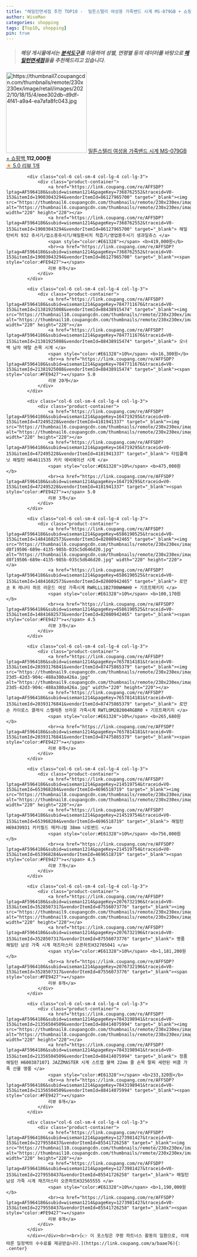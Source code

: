 ```yaml
---
title: "해밀턴면세점 추천 TOP10 -  밀튼스텔리 여성용 가죽밴드 시계 MS-079GB + 쇼핑백 "
author: WiseMan
categories: shopping
tags: [Top10, shopping]
pin: true
---
```


> ##### 해당 게시물에서는 [**분석도구**](https://itemscout.io/)를 이용하여 **성별**, **연령별** 등의 데이터를 바탕으로 [**해밀턴면세점**](https://link.coupang.com/a/baae76)들을 추천해드리고 있습니다.
<div class="container"><div class="row">
            <div class="col-6 col-sm-4 col-lg-4 col-lg-3">
                <div class="product-container">
                    <a href="https://link.coupang.com/re/AFFSDP?lptag=AF5964186&subid=wiseman1214&pageKey=6851043919&traceid=V0-153&itemId=16320791802&vendorItemId=83512886252" target="_blank"><img src="https://thumbnail7.coupangcdn.com/thumbnails/remote/230x230ex/image/retail/images/2022/10/18/15/4/eee302db-d9df-4f41-a9a4-ea7afa8fc043.jpg" alt="https://thumbnail7.coupangcdn.com/thumbnails/remote/230x230ex/image/retail/images/2022/10/18/15/4/eee302db-d9df-4f41-a9a4-ea7afa8fc043.jpg" width="220" height="220"></a>
                    <a href="https://link.coupang.com/re/AFFSDP?lptag=AF5964186&subid=wiseman1214&pageKey=6851043919&traceid=V0-153&itemId=16320791802&vendorItemId=83512886252" target="_blank"> 밀튼스텔리 여성용 가죽밴드 시계 MS-079GB + 쇼핑백 </a>
                    <span style="color:#E61328"></span> <b>112,000원</b>
                    <br><a href="https://link.coupang.com/re/AFFSDP?lptag=AF5964186&subid=wiseman1214&pageKey=6851043919&traceid=V0-153&itemId=16320791802&vendorItemId=83512886252" target="_blank"><span style="color:#FE9427">★</span> 5.0
                    리뷰 1개</a>
                </div>
            </div>
            
            <div class="col-6 col-sm-4 col-lg-4 col-lg-3">
                <div class="product-container">
                    <a href="https://link.coupang.com/re/AFFSDP?lptag=AF5964186&subid=wiseman1214&pageKey=7368762552&traceid=V0-153&itemId=19003043294&vendorItemId=86127965700" target="_blank"><img src="https://thumbnail6.coupangcdn.com/thumbnails/remote/230x230ex/image/vendor_inventory/98fc/3349b2be853359f2fc557b48007e4f615f086a4954f225994f558e73a455.jpg" alt="https://thumbnail6.coupangcdn.com/thumbnails/remote/230x230ex/image/vendor_inventory/98fc/3349b2be853359f2fc557b48007e4f615f086a4954f225994f558e73a455.jpg" width="220" height="220"></a>
                    <a href="https://link.coupang.com/re/AFFSDP?lptag=AF5964186&subid=wiseman1214&pageKey=7368762552&traceid=V0-153&itemId=19003043294&vendorItemId=86127965700" target="_blank"> 해밀턴비치 932 쥬서기/업소용쥬서기/해밀톤비치 착즙기/영업용주서기 생과일쥬스 </a>
                    <span style="color:#E61328"></span> <b>419,000원</b>
                    <br><a href="https://link.coupang.com/re/AFFSDP?lptag=AF5964186&subid=wiseman1214&pageKey=7368762552&traceid=V0-153&itemId=19003043294&vendorItemId=86127965700" target="_blank"><span style="color:#FE9427">★</span> 
                    리뷰 0개</a>
                </div>
            </div>
            
            <div class="col-6 col-sm-4 col-lg-4 col-lg-3">
                <div class="product-container">
                    <a href="https://link.coupang.com/re/AFFSDP?lptag=AF5964186&subid=wiseman1214&pageKey=7847711676&traceid=V0-153&itemId=21381925088&vendorItemId=88438915474" target="_blank"><img src="https://thumbnail10.coupangcdn.com/thumbnails/remote/230x230ex/image/vendor_inventory/0081/a98a10b8a4b0a7ebf6d2808223197a4a78e7768b00bda6698dcce3b93d3a.png" alt="https://thumbnail10.coupangcdn.com/thumbnails/remote/230x230ex/image/vendor_inventory/0081/a98a10b8a4b0a7ebf6d2808223197a4a78e7768b00bda6698dcce3b93d3a.png" width="220" height="220"></a>
                    <a href="https://link.coupang.com/re/AFFSDP?lptag=AF5964186&subid=wiseman1214&pageKey=7847711676&traceid=V0-153&itemId=21381925088&vendorItemId=88438915474" target="_blank"> 오너백 남자 메탈 손목 시계 </a>
                    <span style="color:#E61328">10%</span> <b>16,300원</b>
                    <br><a href="https://link.coupang.com/re/AFFSDP?lptag=AF5964186&subid=wiseman1214&pageKey=7847711676&traceid=V0-153&itemId=21381925088&vendorItemId=88438915474" target="_blank"><span style="color:#FE9427">★</span> 5.0
                    리뷰 20개</a>
                </div>
            </div>
            
            <div class="col-6 col-sm-4 col-lg-4 col-lg-3">
                <div class="product-container">
                    <a href="https://link.coupang.com/re/AFFSDP?lptag=AF5964186&subid=wiseman1214&pageKey=164719295&traceid=V0-153&itemId=472495228&vendorItemId=4181941337" target="_blank"><img src="https://thumbnail6.coupangcdn.com/thumbnails/remote/230x230ex/image/vendor_inventory/14db/0e659a0ec895cb3266bd6383662b108471f62b05bdd0e1bb613109883b14.jpg" alt="https://thumbnail6.coupangcdn.com/thumbnails/remote/230x230ex/image/vendor_inventory/14db/0e659a0ec895cb3266bd6383662b108471f62b05bdd0e1bb613109883b14.jpg" width="220" height="220"></a>
                    <a href="https://link.coupang.com/re/AFFSDP?lptag=AF5964186&subid=wiseman1214&pageKey=164719295&traceid=V0-153&itemId=472495228&vendorItemId=4181941337" target="_blank"> 타임플래닛 해밀턴 H64611535 카키 에비에이션 시계 </a>
                    <span style="color:#E61328">10%</span> <b>475,000원</b>
                    <br><a href="https://link.coupang.com/re/AFFSDP?lptag=AF5964186&subid=wiseman1214&pageKey=164719295&traceid=V0-153&itemId=472495228&vendorItemId=4181941337" target="_blank"><span style="color:#FE9427">★</span> 5.0
                    리뷰 3개</a>
                </div>
            </div>
            
            <div class="col-6 col-sm-4 col-lg-4 col-lg-3">
                <div class="product-container">
                    <a href="https://link.coupang.com/re/AFFSDP?lptag=AF5964186&subid=wiseman1214&pageKey=6586190525&traceid=V0-153&itemId=14841682573&vendorItemId=82080942465" target="_blank"><img src="https://thumbnail6.coupangcdn.com/thumbnails/remote/230x230ex/image/retail/images/3708919157588413-d8f19506-689e-4135-985b-035c5d646d20.jpg" alt="https://thumbnail6.coupangcdn.com/thumbnails/remote/230x230ex/image/retail/images/3708919157588413-d8f19506-689e-4135-985b-035c5d646d20.jpg" width="220" height="220"></a>
                    <a href="https://link.coupang.com/re/AFFSDP?lptag=AF5964186&subid=wiseman1214&pageKey=6586190525&traceid=V0-153&itemId=14841682573&vendorItemId=82080942465" target="_blank"> 로만손 R 레나타 하프 라운드 여성 가죽시계 RWRLLL1B2700WHWH0 + 기프트패키지 </a>
                    <span style="color:#E61328">10%</span> <b>100,170원</b>
                    <br><a href="https://link.coupang.com/re/AFFSDP?lptag=AF5964186&subid=wiseman1214&pageKey=6586190525&traceid=V0-153&itemId=14841682573&vendorItemId=82080942465" target="_blank"><span style="color:#FE9427">★</span> 4.5
                    리뷰 3개</a>
                </div>
            </div>
            
            <div class="col-6 col-sm-4 col-lg-4 col-lg-3">
                <div class="product-container">
                    <a href="https://link.coupang.com/re/AFFSDP?lptag=AF5964186&subid=wiseman1214&pageKey=7657814181&traceid=V0-153&itemId=20393176841&vendorItemId=87475865379" target="_blank"><img src="https://thumbnail9.coupangcdn.com/thumbnails/remote/230x230ex/image/retail/images/2023/10/17/12/1/3c60b128-23d5-42d3-904c-488a380a426a.jpg" alt="https://thumbnail9.coupangcdn.com/thumbnails/remote/230x230ex/image/retail/images/2023/10/17/12/1/3c60b128-23d5-42d3-904c-488a380a426a.jpg" width="220" height="220"></a>
                    <a href="https://link.coupang.com/re/AFFSDP?lptag=AF5964186&subid=wiseman1214&pageKey=7657814181&traceid=V0-153&itemId=20393176841&vendorItemId=87475865379" target="_blank"> 로만손 카이로스 클래식 스켈레톤 브라운 가죽시계 RWTLOM2B2004RGBR0 + 기프트패키지 </a>
                    <span style="color:#E61328">10%</span> <b>265,680원</b>
                    <br><a href="https://link.coupang.com/re/AFFSDP?lptag=AF5964186&subid=wiseman1214&pageKey=7657814181&traceid=V0-153&itemId=20393176841&vendorItemId=87475865379" target="_blank"><span style="color:#FE9427">★</span> 
                    리뷰 0개</a>
                </div>
            </div>
            
            <div class="col-6 col-sm-4 col-lg-4 col-lg-3">
                <div class="product-container">
                    <a href="https://link.coupang.com/re/AFFSDP?lptag=AF5964186&subid=wiseman1214&pageKey=214519754&traceid=V0-153&itemId=653968284&vendorItemId=4696518719" target="_blank"><img src="https://thumbnail8.coupangcdn.com/thumbnails/remote/230x230ex/image/vendor_inventory/ae6a/58b2dee7247cd8d9b0ec8a8c72e3fffff6d6c29c80aee4758c0299c243c3.jpg" alt="https://thumbnail8.coupangcdn.com/thumbnails/remote/230x230ex/image/vendor_inventory/ae6a/58b2dee7247cd8d9b0ec8a8c72e3fffff6d6c29c80aee4758c0299c243c3.jpg" width="220" height="220"></a>
                    <a href="https://link.coupang.com/re/AFFSDP?lptag=AF5964186&subid=wiseman1214&pageKey=214519754&traceid=V0-153&itemId=653968284&vendorItemId=4696518719" target="_blank"> 해밀턴 H69439931 카키필드 메커니컬 38mm 나토밴드 </a>
                    <span style="color:#E61328">10%</span> <b>756,000원</b>
                    <br><a href="https://link.coupang.com/re/AFFSDP?lptag=AF5964186&subid=wiseman1214&pageKey=214519754&traceid=V0-153&itemId=653968284&vendorItemId=4696518719" target="_blank"><span style="color:#FE9427">★</span> 4.5
                    리뷰 7개</a>
                </div>
            </div>
            
            <div class="col-6 col-sm-4 col-lg-4 col-lg-3">
                <div class="product-container">
                    <a href="https://link.coupang.com/re/AFFSDP?lptag=AF5964186&subid=wiseman1214&pageKey=2076732196&traceid=V0-153&itemId=3528507317&vendorItemId=87556073776" target="_blank"><img src="https://thumbnail9.coupangcdn.com/thumbnails/remote/230x230ex/image/vendor_inventory/4d09/e47a9c7fe398abbc959c789a8db808d8fd8c1969dd5a037efab55667b002.jpg" alt="https://thumbnail9.coupangcdn.com/thumbnails/remote/230x230ex/image/vendor_inventory/4d09/e47a9c7fe398abbc959c789a8db808d8fd8c1969dd5a037efab55667b002.jpg" width="220" height="220"></a>
                    <a href="https://link.coupang.com/re/AFFSDP?lptag=AF5964186&subid=wiseman1214&pageKey=2076732196&traceid=V0-153&itemId=3528507317&vendorItemId=87556073776" target="_blank"> 명품 해밀턴 남성 가죽 시계 재즈마스터 오픈하트H32705041 </a>
                    <span style="color:#E61328">10%</span> <b>1,181,200원</b>
                    <br><a href="https://link.coupang.com/re/AFFSDP?lptag=AF5964186&subid=wiseman1214&pageKey=2076732196&traceid=V0-153&itemId=3528507317&vendorItemId=87556073776" target="_blank"><span style="color:#FE9427">★</span> 
                    리뷰 0개</a>
                </div>
            </div>
            
            <div class="col-6 col-sm-4 col-lg-4 col-lg-3">
                <div class="product-container">
                    <a href="https://link.coupang.com/re/AFFSDP?lptag=AF5964186&subid=wiseman1214&pageKey=7843198941&traceid=V0-153&itemId=21356504509&vendorItemId=88414075994" target="_blank"><img src="https://thumbnail8.coupangcdn.com/thumbnails/remote/230x230ex/image/vendor_inventory/451f/9a17c90235ac43b810a4b4d511a95fae84e105dba6478a80c0674809df50.jpg" alt="https://thumbnail8.coupangcdn.com/thumbnails/remote/230x230ex/image/vendor_inventory/451f/9a17c90235ac43b810a4b4d511a95fae84e105dba6478a80c0674809df50.jpg" width="220" height="220"></a>
                    <a href="https://link.coupang.com/re/AFFSDP?lptag=AF5964186&subid=wiseman1214&pageKey=7843198941&traceid=V0-153&itemId=21356504509&vendorItemId=88414075994" target="_blank"> 정품 해밀턴 H6003871071 JAZZMASTER 시계 스트랩 블랙 22mm 줄 손목 팔찌 세련된 버클 가죽 선물 명품 </a>
                    <span style="color:#E61328"></span> <b>233,320원</b>
                    <br><a href="https://link.coupang.com/re/AFFSDP?lptag=AF5964186&subid=wiseman1214&pageKey=7843198941&traceid=V0-153&itemId=21356504509&vendorItemId=88414075994" target="_blank"><span style="color:#FE9427">★</span> 
                    리뷰 0개</a>
                </div>
            </div>
            
            <div class="col-6 col-sm-4 col-lg-4 col-lg-3">
                <div class="product-container">
                    <a href="https://link.coupang.com/re/AFFSDP?lptag=AF5964186&subid=wiseman1214&pageKey=1273981427&traceid=V0-153&itemId=2279558437&vendorItemId=85541726258" target="_blank"><img src="https://thumbnail10.coupangcdn.com/thumbnails/remote/230x230ex/image/vendor_inventory/40a5/17bf006b09caddbe11184f4d35d06a66fa11adbd50e54c17ed0e6ee6118f.jpg" alt="https://thumbnail10.coupangcdn.com/thumbnails/remote/230x230ex/image/vendor_inventory/40a5/17bf006b09caddbe11184f4d35d06a66fa11adbd50e54c17ed0e6ee6118f.jpg" width="220" height="220"></a>
                    <a href="https://link.coupang.com/re/AFFSDP?lptag=AF5964186&subid=wiseman1214&pageKey=1273981427&traceid=V0-153&itemId=2279558437&vendorItemId=85541726258" target="_blank"> 해밀턴 남성 가죽 시계 재즈마스터 오픈하트H32565555 </a>
                    <span style="color:#E61328">10%</span> <b>1,190,000원</b>
                    <br><a href="https://link.coupang.com/re/AFFSDP?lptag=AF5964186&subid=wiseman1214&pageKey=1273981427&traceid=V0-153&itemId=2279558437&vendorItemId=85541726258" target="_blank"><span style="color:#FE9427">★</span> 
                    리뷰 0개</a>
                </div>
            </div>
            </div></div><br><br>[👉 이 포스팅은 쿠팡 파트너스 활동의 일환으로, 이에 따른 일정액의 수수료를 제공받습니다.](https://link.coupang.com/a/baae76){: .center}